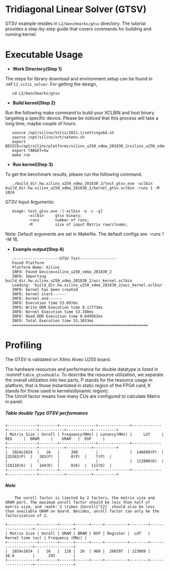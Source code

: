 Tridiagonal Linear Solver (GTSV)
==========================================================

GTSV example resides in ``L2/benchmarks/gtsv`` directory. The tutorial provides a step-by-step guide that covers commands for building and running kernel.

Executable Usage
================

* **Work Directory(Step 1)**

The steps for library download and environment setup can be found in :ref:`l2_vitis_solver`. For getting the design,

```
   cd L2/benchmarks/gtsv
```

* **Build kernel(Step 2)**

Run the following make command to build your XCLBIN and host binary targeting a specific device. Please be noticed that this process will take a long time, maybe couple of hours.

```
   source /opt/xilinx/Vitis/2021.1/settings64.sh
   source /opt/xilinx/xrt/setenv.sh
   export DEVICE=/opt/xilinx/platforms/xilinx_u250_xdma_201830_2/xilinx_u250_xdma_201830_2.xpfm
   export TARGET=hw
   make run 
```

* **Run kernel(Step 3)**

To get the benchmark results, please run the following command.

```
   ./build_dir.hw.xilinx_u250_xdma_201830_2/test_gtsv.exe -xclbin build_dir.hw.xilinx_u250_xdma_201830_2/kernel_gtsv.xclbin -runs 1 -M 1024
```

GTSV Input Arguments:

```
   Usage: test_gtsv.exe -[-xclbin -o -c -g]
          -xclbin     gtsv binary;
          -runs       number of runs; 
          -M          size of input Matrix row/cloumn; 
```

Note: Default arguments are set in Makefile. The default configs are: -runs 1 -M 16.

* **Example output(Step 4)** 

``` 
   ---------------------GTSV Test----------------
   Found Platform
   Platform Name: Xilinx
   INFO: Found Device=xilinx_u250_xdma_201830_2
   INFO: Importing build_dir.hw.xilinx_u250_xdma_201830_2/wcc_kernel.xclbin
   Loading: 'build_dir.hw.xilinx_u250_xdma_201830_2/wcc_kernel.xclbin'
   INFO: kernel has been created
   INFO: kernel start------
   INFO: kernel end------
   INFO: Execution time 53.697ms
   INFO: Write DDR Execution time 0.11773ms
   INFO: Kernel Execution time 53.198ms
   INFO: Read DDR Execution time 0.049562ms
   INFO: Total Execution time 53.3653ms
   ============================================================
```

Profiling 
=========

The GTSV is validated on Xilinx Alveo U250 board. 

The hardware resources and performance for double datatype is listed in :numref:`table_gtsvDouble`.
To describe the resource utilization, we separate the overall utilization into two parts, P stands for the resource usage in platform, that is those instantiated in static region of the FPGA card, K stands for those used in kernels(dynamic region).  
The Unroll factor means how many CUs are configured to calculate Matrix in parell.

##### Table double Type GTSV performance

    +-------------+--------+----------------+--------------+-------------+-------------+-----------+-----------+----------+
    | Matrix Size | Unroll | Frequency(MHz) | Latency(MHz) |     LUT     |     REG     |  BRAM     |    URAM   |  DSP     |
    +-------------+--------+----------------+--------------+-------------+-------------+-----------+-----------+----------+
    |  1024x1024  |   16   |     300        |              |  146609(P)  |  225383(P)  |   283(P)  |     0(P)  |    7(P)  |
    |             |        |                |              |  112880(K)  |  118118(K)  |   144(K)  |     0(K)  |  112(K)  |
    +-------------+--------+----------------+--------------+-------------+-------------+-----------+-----------+----------+



##### Note
``` 
    The unroll factor is limited by 2 factors, the matrix size and URAM port. The maximum unroll factor should be less than half of matrix size, and :math:`2 \times {Unroll}^{2}` should also be less than available URAM on board. Besides, unroll factor can only be the factorization of 2.
```

    +-------------+--------+------+------+-----+----------+--------+------------------+-----------------+
    | Matrix Size | Unroll | URAM | BRAM | DSP | Register |  LUT   | Kernel time (us) | Frequency (MHz) |
    +-------------+--------+------+------+-----+----------+--------+------------------+-----------------+
    |  1024x1024  |   16   |  128 |  16  | 960 |  260297  | 223889 |      16.6        |      291        |
    +-------------+--------+------+------+-----+----------+--------+------------------+-----------------+
